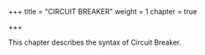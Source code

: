 +++
title = "CIRCUIT BREAKER"
weight = 1
chapter = true

+++

This chapter describes the syntax of Circuit Breaker.
